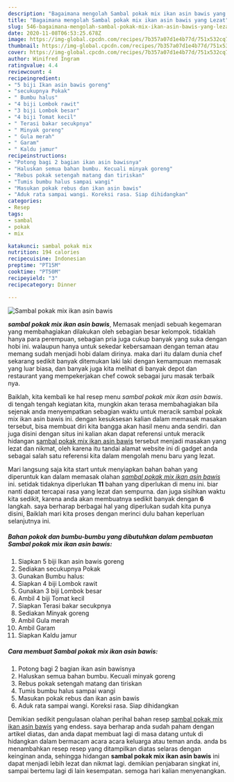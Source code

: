 ```yaml
---
description: "Bagaimana mengolah Sambal pokak mix ikan asin bawis yang Lezat"
title: "Bagaimana mengolah Sambal pokak mix ikan asin bawis yang Lezat"
slug: 546-bagaimana-mengolah-sambal-pokak-mix-ikan-asin-bawis-yang-lezat
date: 2020-11-08T06:53:25.678Z
image: https://img-global.cpcdn.com/recipes/7b357a07d1e4b77d/751x532cq70/sambal-pokak-mix-ikan-asin-bawis-foto-resep-utama.jpg
thumbnail: https://img-global.cpcdn.com/recipes/7b357a07d1e4b77d/751x532cq70/sambal-pokak-mix-ikan-asin-bawis-foto-resep-utama.jpg
cover: https://img-global.cpcdn.com/recipes/7b357a07d1e4b77d/751x532cq70/sambal-pokak-mix-ikan-asin-bawis-foto-resep-utama.jpg
author: Winifred Ingram
ratingvalue: 4.4
reviewcount: 4
recipeingredient:
- "5 biji Ikan asin bawis goreng"
- "secukupnya Pokak"
- " Bumbu halus"
- "4 biji Lombok rawit"
- "3 biji Lombok besar"
- "4 biji Tomat kecil"
- " Terasi bakar secukpnya"
- " Minyak goreng"
- " Gula merah"
- " Garam"
- " Kaldu jamur"
recipeinstructions:
- "Potong bagi 2 bagian ikan asin bawisnya"
- "Haluskan semua bahan bumbu. Kecuali minyak goreng"
- "Rebus pokak setengah matang dan tiriskan"
- "Tumis bumbu halus sampai wangi"
- "Masukan pokak rebus dan ikan asin bawis"
- "Aduk rata sampai wangi. Koreksi rasa. Siap dihidangkan"
categories:
- Resep
tags:
- sambal
- pokak
- mix

katakunci: sambal pokak mix 
nutrition: 194 calories
recipecuisine: Indonesian
preptime: "PT15M"
cooktime: "PT50M"
recipeyield: "3"
recipecategory: Dinner

---
```



![Sambal pokak mix ikan asin bawis](https://img-global.cpcdn.com/recipes/7b357a07d1e4b77d/751x532cq70/sambal-pokak-mix-ikan-asin-bawis-foto-resep-utama.jpg)

<b><i>sambal pokak mix ikan asin bawis</i></b>, Memasak menjadi sebuah kegemaran yang membahagiakan dilakukan oleh sebagian besar kelompok. tidaklah hanya para perempuan, sebagian pria juga cukup banyak yang suka dengan hobi ini. walaupun hanya untuk sekedar kebersamaan dengan teman atau memang sudah menjadi hobi dalam dirinya. maka dari itu dalam dunia chef sekarang sedikit banyak ditemukan laki laki dengan kemampuan memasak yang luar biasa, dan banyak juga kita melihat di banyak depot dan restaurant yang mempekerjakan chef cowok sebagai juru masak terbaik nya.



Baiklah, kita kembali ke hal resep menu <i>sambal pokak mix ikan asin bawis</i>. di tengah tengah kegiatan kita, mungkin akan terasa membahagiakan bila sejenak anda menyempatkan sebagian waktu untuk meracik sambal pokak mix ikan asin bawis ini. dengan kesuksesan kalian dalam memasak masakan tersebut, bisa membuat diri kita bangga akan hasil menu anda sendiri. dan juga disini dengan situs ini kalian akan dapat referensi untuk meracik hidangan <u>sambal pokak mix ikan asin bawis</u> tersebut menjadi masakan yang lezat dan nikmat, oleh karena itu tandai alamat website ini di gadget anda sebagai salah satu referensi kita dalam mengolah menu baru yang lezat.


Mari langsung saja kita start untuk menyiapkan bahan bahan yang diperuntuk kan dalam memasak olahan <u><i>sambal pokak mix ikan asin bawis</i></u> ini. setidak tidaknya diperlukan <b>11</b> bahan yang diperlukan di menu ini. biar nanti dapat tercapai rasa yang lezat dan sempurna. dan juga sisihkan waktu kita sedikit, karena anda akan membuatnya sedikit banyak dengan <b>6</b> langkah. saya berharap berbagai hal yang diperlukan sudah kita punya disini, Baiklah mari kita proses dengan merinci dulu bahan keperluan selanjutnya ini.

<!--inarticleads1-->

##### Bahan pokok dan bumbu-bumbu yang dibutuhkan dalam pembuatan Sambal pokak mix ikan asin bawis:

1. Siapkan 5 biji Ikan asin bawis goreng
1. Sediakan secukupnya Pokak
1. Gunakan  Bumbu halus:
1. Siapkan 4 biji Lombok rawit
1. Gunakan 3 biji Lombok besar
1. Ambil 4 biji Tomat kecil
1. Siapkan  Terasi bakar secukpnya
1. Sediakan  Minyak goreng
1. Ambil  Gula merah
1. Ambil  Garam
1. Siapkan  Kaldu jamur




<!--inarticleads2-->

##### Cara membuat Sambal pokak mix ikan asin bawis:

1. Potong bagi 2 bagian ikan asin bawisnya
1. Haluskan semua bahan bumbu. Kecuali minyak goreng
1. Rebus pokak setengah matang dan tiriskan
1. Tumis bumbu halus sampai wangi
1. Masukan pokak rebus dan ikan asin bawis
1. Aduk rata sampai wangi. Koreksi rasa. Siap dihidangkan




Demikian sedikit pengulasan olahan perihal bahan resep <u>sambal pokak mix ikan asin bawis</u> yang endess. saya berharap anda sudah paham dengan artikel diatas, dan anda dapat membuat lagi di masa datang untuk di hidangkan dalam bermacam acara acara keluarga atau teman anda. anda bs menambahkan resep resep yang ditampilkan diatas selaras dengan keinginan anda, sehingga hidangan <b>sambal pokak mix ikan asin bawis</b> ini dapat menjadi lebih lezat dan nikmat lagi. demikian penjabaran singkat ini, sampai bertemu lagi di lain kesempatan. semoga hari kalian menyenangkan.
